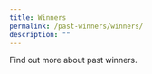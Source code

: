 ```yaml
---
title: Winners
permalink: /past-winners/winners/
description: ""
---
```



Find out more about past winners.